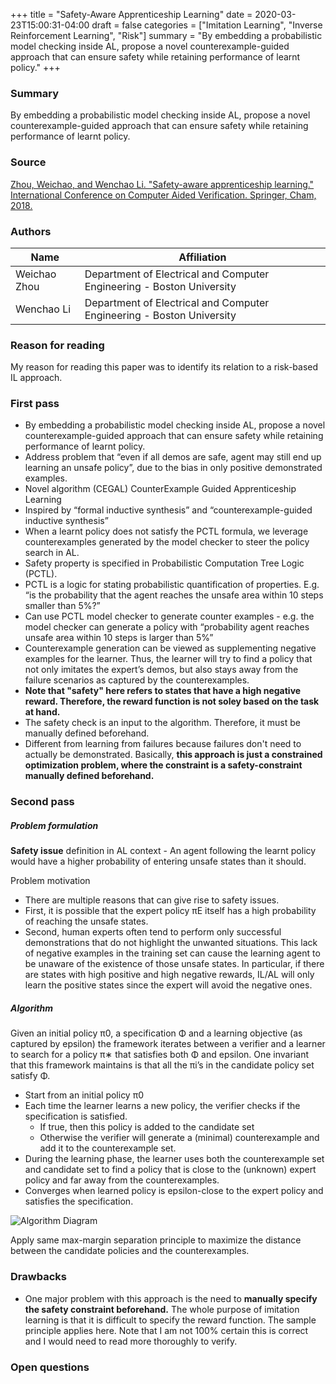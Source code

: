 +++
title = "Safety-Aware Apprenticeship Learning"
date = 2020-03-23T15:00:31-04:00
draft = false
categories = ["Imitation Learning", "Inverse Reinforcement Learning", "Risk"]
summary = "By embedding a probabilistic model checking inside AL, propose a novel counterexample-guided approach that can ensure safety while retaining performance of learnt policy."
+++

### Summary
By embedding a probabilistic model checking inside AL, propose a novel counterexample-guided approach that can ensure safety while retaining performance of learnt policy.

### Source
[Zhou, Weichao, and Wenchao Li. "Safety-aware apprenticeship learning." International Conference on Computer Aided Verification. Springer, Cham, 2018.](https://link.springer.com/chapter/10.1007/978-3-319-96145-3_38)

### Authors
Name | Affiliation
--- | ---
Weichao Zhou | Department of Electrical and Computer Engineering - Boston University
Wenchao Li | Department of Electrical and Computer Engineering - Boston University

### Reason for reading
My reason for reading this paper was to identify its relation to a risk-based IL approach.

### First pass

* By embedding a probabilistic model checking inside AL, propose a novel counterexample-guided approach that can ensure safety while retaining performance of learnt policy.
* Address problem that “even if all demos are safe, agent may still end up learning an unsafe policy”, due to the bias in only positive demonstrated examples.
* Novel algorithm (CEGAL) CounterExample Guided Apprenticeship Learning
* Inspired by “formal inductive synthesis” and “counterexample-guided inductive synthesis”
* When a learnt policy does not satisfy the PCTL formula, we leverage counterexamples generated by the model checker to steer the policy search in AL.
* Safety property is specified in Probabilistic Computation Tree Logic (PCTL).
* PCTL is a logic for stating probabilistic quantification of properties. E.g. “is the probability that the agent reaches the unsafe area within 10 steps smaller than 5%?”
* Can use PCTL model checker to generate counter examples - e.g. the model checker can generate a policy with “probability agent reaches unsafe area within 10 steps is larger than 5%”
* Counterexample generation can be viewed as supplementing negative examples for the learner. Thus, the learner will try to find a policy that not only imitates the expert’s demos, but also stays away from the failure scenarios as captured by the counterexamples.
* **Note that "safety" here refers to states that have a high negative reward. Therefore, the reward function is not soley based on the task at hand.**
* The safety check is an input to the algorithm. Therefore, it must be manually defined beforehand.
* Different from learning from failures because failures don't need to actually be demonstrated. Basically, **this approach is just a constrained optimization problem, where the constraint is a safety-constraint manually defined beforehand.**

### Second pass

##### Problem formulation
**Safety issue** definition in AL context - An agent following the learnt policy would have a higher probability of entering unsafe states than it should.

Problem motivation
* There are multiple reasons that can give rise to safety issues.
* First, it is possible that the expert policy πE itself has a high probability of reaching the unsafe states.
* Second, human experts often tend to perform only successful demonstrations that do not highlight the unwanted situations. This lack of negative examples in the training set can cause the learning agent to be unaware of the existence of those unsafe states. In particular, if there are states with high positive and high negative rewards, IL/AL will only learn the positive states since the expert will avoid the negative ones.

##### Algorithm
Given an initial policy π0, a specification Φ and a learning objective (as captured by epsilon) the framework iterates between a verifier and a learner to search for a policy π∗ that satisfies both Φ and epsilon. One invariant that this framework maintains is that all the πi’s in the candidate policy set satisfy Φ.

* Start from an initial policy π0
* Each time the learner learns a new policy, the verifier checks if the specification is satisfied.
    * If true, then this policy is added to the candidate set
    * Otherwise the verifier will generate a (minimal) counterexample and add it to the counterexample set.
* During the learning phase, the learner uses both the counterexample set and candidate set to find a policy that is close to the (unknown) expert policy and far away from the counterexamples.
* Converges when learned policy is epsilon-close to the expert policy and satisfies the specification.

![Algorithm Diagram](/img/paper_summaries/zhou-li-2018/algorithm-diagram.png)

Apply same max-margin separation principle to maximize the distance between the candidate policies and the counterexamples.

### Drawbacks
* One major problem with this approach is the need to **manually specify the safety constraint beforehand.** The whole purpose of imitation learning is that it is difficult to specify the reward function. The sample principle applies here. Note that I am not 100% certain this is correct and I would need to read more thoroughly to verify.


### Open questions

